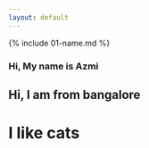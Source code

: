 ```yaml
---
layout: default
---
```


{% include 01-name.md %}

### Hi, My name is Azmi
## Hi, I am from bangalore
# I like cats
